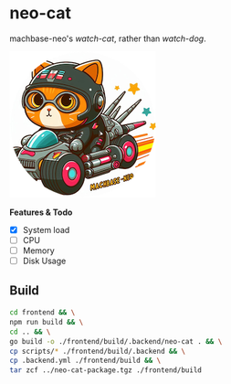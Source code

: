 # neo-cat

machbase-neo's *watch-cat*, rather than *watch-dog*.

![logo](./docs/images/neocatx256.png)

**Features & Todo**
- [x] System load
- [ ] CPU
- [ ] Memory
- [ ] Disk Usage

## Build

```sh
cd frontend && \
npm run build && \
cd .. && \
go build -o ./frontend/build/.backend/neo-cat . && \
cp scripts/* ./frontend/build/.backend && \
cp .backend.yml ./frontend/build && \
tar zcf ../neo-cat-package.tgz ./frontend/build
```